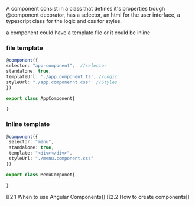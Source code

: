 A component consist in a class that defines it's properties trough @component decorator, has a selector, an html for the user interface, a typescript class for the logic and css for styles.

a component could have a template file or it could be inline


### file template
``` typescript
@component({
selector: "app-component",  //selector
standalone: true, 
templateUrl: './app.component.ts', //Logic
styleUrl: "./app.componennt.css"  //Styles
})

export class AppComponent{

}
```

### Inline template
``` typescript
@component({
 selector: "menu",
 standalone: true,
 template: "<div></div>",
 styleUrl: "./menu.component.css"
})

export class MenuComponet{

}
```


[[2.1 When to use Angular Components]]
[[2.2 How to create components]]
